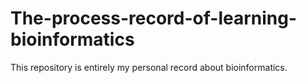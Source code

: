# The-process-record-of-learning-bioinformatics
This repository is entirely my personal record about bioinformatics.

